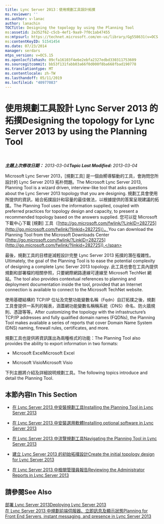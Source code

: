 ```yaml
---
title: Lync Server 2013：使用規劃工具設計拓撲
ms.reviewer: ''
ms.author: v-lanac
author: lanachin
TOCTitle: Designing the topology by using the Planning Tool
ms:assetid: 2a352f62-c5cb-4ef1-9aa9-7f0c1ab47455
ms:mtpsurl: https://technet.microsoft.com/en-us/library/Gg558631(v=OCS.15)
ms:contentKeyID: 51541454
ms.date: 07/23/2014
manager: serdars
mtps_version: v=OCS.15
ms.openlocfilehash: 09cfa16103f4e6e2ebfa2327edbd330311753609
ms.sourcegitcommit: bb53f131fabb03a66f0d000f8ba668fbad190778
ms.translationtype: MT
ms.contentlocale: zh-TW
ms.lasthandoff: 05/11/2019
ms.locfileid: "40977083"
---
```

<div data-xmlns="http://www.w3.org/1999/xhtml">

<div class="topic" data-xmlns="http://www.w3.org/1999/xhtml" data-msxsl="urn:schemas-microsoft-com:xslt" data-cs="http://msdn.microsoft.com/en-us/">

<div data-asp="http://msdn2.microsoft.com/asp">

# <a name="designing-the-topology-for-lync-server-2013-by-using-the-planning-tool"></a><span data-ttu-id="444ce-102">使用規劃工具設計 Lync Server 2013 的拓撲</span><span class="sxs-lookup"><span data-stu-id="444ce-102">Designing the topology for Lync Server 2013 by using the Planning Tool</span></span>

</div>

<div id="mainSection">

<div id="mainBody">

<span> </span>

<span data-ttu-id="444ce-103">_**主題上次修改日期：** 2013-03-04_</span><span class="sxs-lookup"><span data-stu-id="444ce-103">_**Topic Last Modified:** 2013-03-04_</span></span>

<span data-ttu-id="444ce-104">Microsoft Lync Server 2013，[規劃工具] 是一個由嚮導驅動的工具，會詢問您所設計的 Lync Server 2013 拓朴問題。</span><span class="sxs-lookup"><span data-stu-id="444ce-104">The Microsoft Lync Server 2013, Planning Tool is a wizard driven, interview-like tool that asks questions about the Lync Server 2013 topology that you are designing.</span></span> <span data-ttu-id="444ce-105">規劃工具會使用所提供的資訊，結合拓撲設計和容量的最佳做法，以根據提供的答案呈現建議的拓撲。</span><span class="sxs-lookup"><span data-stu-id="444ce-105">The Planning Tool uses the information supplied, coupled with preferred practices for topology design and capacity, to present a recommended topology based on the answers supplied.</span></span> <span data-ttu-id="444ce-106">您可以從 Microsoft 下載中心下載 [規劃] 工具（[http://go.microsoft.com/fwlink/?LinkID=282725](http://go.microsoft.com/fwlink/?linkid=282725)）。</span><span class="sxs-lookup"><span data-stu-id="444ce-106">You can download the Planning Tool from the Microsoft Downloads Center ([http://go.microsoft.com/fwlink/?LinkID=282725](http://go.microsoft.com/fwlink/?linkid=282725)).</span></span>

<span data-ttu-id="444ce-107">最後，規劃工具的目標是減輕設計完整 Lync Server 2013 拓撲的潛在複雜性。</span><span class="sxs-lookup"><span data-stu-id="444ce-107">Ultimately, the goal of the Planning Tool is to ease the potential complexity of designing a complete Lync Server 2013 topology.</span></span> <span data-ttu-id="444ce-108">此工具也會在工具內提供規劃和部署檔的相關參照，只要網際網路連線可連線至 Microsoft TechNet 網站。</span><span class="sxs-lookup"><span data-stu-id="444ce-108">The tool also provides contextual references to planning and deployment documentation inside the tool, provided that an Internet connection is available to connect to the Microsoft TechNet website.</span></span>

<span data-ttu-id="444ce-109">使用基礎結構的 TCP/IP 位址及完整功能變數名稱（Fqdn）自訂拓撲之後，規劃工具會提供一系列的報表，涵蓋網功能變數名稱稱系統（DNS）命名、防火牆規則、憑證等等。</span><span class="sxs-lookup"><span data-stu-id="444ce-109">After customizing the topology with the infrastructure’s TCP/IP addresses and fully qualified domain names (FQDNs), the Planning Tool makes available a series of reports that cover Domain Name System (DNS) naming, firewall rules, certificates, and more.</span></span>

<span data-ttu-id="444ce-110">規劃工具也提供將資訊匯出為兩種格式的功能：</span><span class="sxs-lookup"><span data-stu-id="444ce-110">The Planning Tool also provides the ability to export information in two formats:</span></span>

  - <span data-ttu-id="444ce-111">Microsoft Excel</span><span class="sxs-lookup"><span data-stu-id="444ce-111">Microsoft Excel</span></span>

  - <span data-ttu-id="444ce-112">Microsoft Visio</span><span class="sxs-lookup"><span data-stu-id="444ce-112">Microsoft Visio</span></span>

<span data-ttu-id="444ce-113">下列主題將介紹及詳細說明規劃工具。</span><span class="sxs-lookup"><span data-stu-id="444ce-113">The following topics introduce and detail the Planning Tool.</span></span>

<div>

## <a name="in-this-section"></a><span data-ttu-id="444ce-114">本節內容</span><span class="sxs-lookup"><span data-stu-id="444ce-114">In This Section</span></span>

  - [<span data-ttu-id="444ce-115">在 Lync Server 2013 中安裝規劃工具</span><span class="sxs-lookup"><span data-stu-id="444ce-115">Installing the Planning Tool in Lync Server 2013</span></span>](lync-server-2013-installing-the-planning-tool.md)

  - [<span data-ttu-id="444ce-116">在 Lync Server 2013 中安裝選用軟體</span><span class="sxs-lookup"><span data-stu-id="444ce-116">Installing optional software in Lync Server 2013</span></span>](lync-server-2013-installing-optional-software.md)

  - [<span data-ttu-id="444ce-117">在 Lync Server 2013 中流覽規劃工具</span><span class="sxs-lookup"><span data-stu-id="444ce-117">Navigating the Planning Tool in Lync Server 2013</span></span>](lync-server-2013-navigating-the-planning-tool.md)

  - [<span data-ttu-id="444ce-118">建立 Lync Server 2013 的初始拓撲設計</span><span class="sxs-lookup"><span data-stu-id="444ce-118">Create the initial topology design for Lync Server 2013</span></span>](lync-server-2013-create-the-initial-topology-design.md)

  - [<span data-ttu-id="444ce-119">在 Lync Server 2013 中檢閱管理員報告</span><span class="sxs-lookup"><span data-stu-id="444ce-119">Reviewing the Administrator Reports in Lync Server 2013</span></span>](lync-server-2013-reviewing-the-administrator-reports.md)

</div>

<div>

## <a name="see-also"></a><span data-ttu-id="444ce-120">請參閱</span><span class="sxs-lookup"><span data-stu-id="444ce-120">See Also</span></span>


[<span data-ttu-id="444ce-121">部署 Lync Server 2013</span><span class="sxs-lookup"><span data-stu-id="444ce-121">Deploying Lync Server 2013</span></span>](lync-server-2013-deploying-lync-server.md)  
[<span data-ttu-id="444ce-122">在 Lync Server 2013 中規劃前端伺服器、立即訊息及顯示狀態</span><span class="sxs-lookup"><span data-stu-id="444ce-122">Planning for Front End Servers, instant messaging, and presence in Lync Server 2013</span></span>](lync-server-2013-planning-for-front-end-servers-instant-messaging-and-presence.md)  
  

</div>

</div>

<span> </span>

</div>

</div>

</div>

